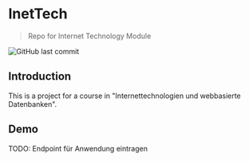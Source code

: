 # InetTech
> Repo for Internet Technology Module  

![GitHub last commit](https://img.shields.io/github/last-commit/lkuehn99/InetTech)

## Introduction
This is a project for a course in "Internettechnologien und webbasierte Datenbanken".

## Demo
TODO: Endpoint für Anwendung eintragen
